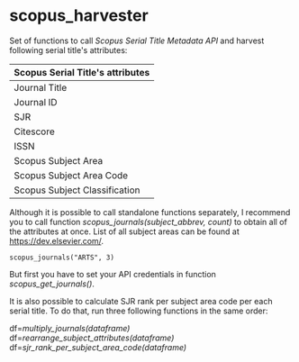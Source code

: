 # scopus_harvester

Set of functions to call _Scopus Serial Title Metadata API_ and harvest following serial title's attributes:

| Scopus Serial Title's attributes |
| -------------------------------- |
| Journal Title                    |
| Journal ID                       |
| SJR                              |
| Citescore                        |
| ISSN                             |
| Scopus Subject Area              |
| Scopus Subject Area Code         |
| Scopus Subject Classification    |

Although it is possible to call standalone functions separately, I recommend you to call function _scopus_journals(subject_abbrev, count)_ to obtain all of the attributes at once. List of all subject areas can be found at https://dev.elsevier.com/.

```
scopus_journals("ARTS", 3)
```

But first you have to set your API credentials in function _scopus_get_journals()_.

It is also possible to calculate SJR rank per subject area code per each serial title. To do that, run three following functions in the same order:

df=_multiply_journals(dataframe)_\
df=_rearrange_subject_attributes(dataframe)_\
df=_sjr_rank_per_subject_area_code(dataframe)_
